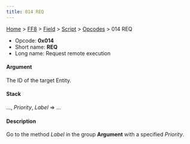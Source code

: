 ```yaml
---
title: 014 REQ
---
```


[Home](Main%20Page.md) > [FF8](FF8.md) > [Field](FF8/Field.md) > [Script](FF8/Field/Script.md) > [Opcodes](FF8/Field/Script/Opcodes.md) > 014 REQ

-   Opcode: **0x014**
-   Short name: **REQ**
-   Long name: Request remote execution

#### Argument

The ID of the target Entity.

#### Stack

..., *Priority*, *Label* =&gt; ...

#### Description

Go to the method *Label* in the group **Argument** with a specified
*Priority*.

